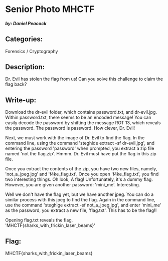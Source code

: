 # Senior Photo MHCTF
##### by: Daniel Peacock

## Categories: 
Forensics / Cryptography
## Description:
Dr. Evil has stolen the flag from us! Can you solve this challenge to claim the flag back?

## Write-up:
Download the dr-evil folder, which contains password.txt, and dr-evil.jpg. 
Within password.txt, there seems to be an encoded message! You can easily decode the password by shifting the message ROT 13, which reveals the password. The password is password. How clever, Dr. Evil!

Next, we must work with the image of Dr. Evil to find the flag. In the command line, using the command 'steghide extract -sf dr-evil.jpg', and entering the password 'password' when prompted, you extract a zip file named 'not the flag.zip'. Hmmm. Dr. Evil must have put the flag in this zip file. 

Once you extract the contents of the zip, you have two new files, namely, 'not_a_jpeg.jpg' and 'f4ke_flag.txt'. Once you open 'f4ke_flag.txt', you find two interesting things. Oh look, A flag! Unfortunately, it's a dummy flag. However, you are given another password: 'mini_me'. Interesting.

Well we don't have the flag yet, but we have another jpeg. You can do a similar process with this jpeg to find the flag. Again in the command line, use the command 'steghige extract -sf not_a_jpeg.jpg', and enter 'mini_me' as the password, you extract a new file, 'flag.txt'. This has to be the flag!!

Opening flag.txt reveals the flag, 'MHCTF{sharks_with_frickin_laser_beams}'
## Flag:
MHCTF{sharks_with_frickin_laser_beams}
